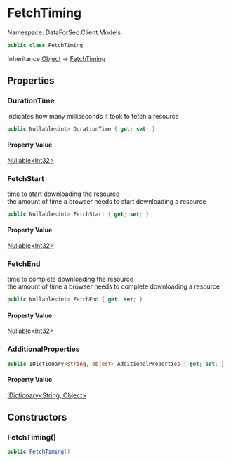 # FetchTiming

Namespace: DataForSeo.Client.Models

```csharp
public class FetchTiming
```

Inheritance [Object](https://docs.microsoft.com/en-us/dotnet/api/system.object) → [FetchTiming](./dataforseo.client.models.fetchtiming.md)

## Properties

### **DurationTime**

indicates how many milliseconds it took to fetch a resource

```csharp
public Nullable<int> DurationTime { get; set; }
```

#### Property Value

[Nullable&lt;Int32&gt;](https://docs.microsoft.com/en-us/dotnet/api/system.nullable-1)<br>

### **FetchStart**

time to start downloading the resource
 <br>the amount of time a browser needs to start downloading a resource

```csharp
public Nullable<int> FetchStart { get; set; }
```

#### Property Value

[Nullable&lt;Int32&gt;](https://docs.microsoft.com/en-us/dotnet/api/system.nullable-1)<br>

### **FetchEnd**

time to complete downloading the resource
 <br>the amount of time a browser needs to complete downloading a resource

```csharp
public Nullable<int> FetchEnd { get; set; }
```

#### Property Value

[Nullable&lt;Int32&gt;](https://docs.microsoft.com/en-us/dotnet/api/system.nullable-1)<br>

### **AdditionalProperties**

```csharp
public IDictionary<string, object> AdditionalProperties { get; set; }
```

#### Property Value

[IDictionary&lt;String, Object&gt;](https://docs.microsoft.com/en-us/dotnet/api/system.collections.generic.idictionary-2)<br>

## Constructors

### **FetchTiming()**

```csharp
public FetchTiming()
```
